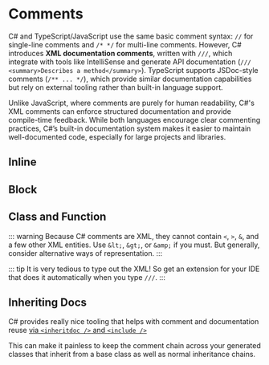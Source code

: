 # Comments

C# and TypeScript/JavaScript use the same basic comment syntax: `//` for single-line comments and `/* */` for multi-line comments. However, C# introduces **XML documentation comments**, written with `///`, which integrate with tools like IntelliSense and generate API documentation (`/// <summary>Describes a method</summary>`). TypeScript supports JSDoc-style comments (`/** ... */`), which provide similar documentation capabilities but rely on external tooling rather than built-in language support.

Unlike JavaScript, where comments are purely for human readability, C#'s XML comments can enforce structured documentation and provide compile-time feedback. While both languages encourage clear commenting practices, C#’s built-in documentation system makes it easier to maintain well-documented code, especially for large projects and libraries.

## Inline

<CodeSplitter>
  <template #left>

```ts
// Single line
if (x == y) { }

if (x == y) { } // Single line
```

  </template>
  <template #right>

```csharp
// Single line
if (x == y) { }

if (x == y) { } // Single line
```

  </template>
</CodeSplitter>

## Block

<CodeSplitter>
  <template #left>

```ts
/*
Block comment
*/
if (a == b) { }

if (a == b) { /* Inline block comment */ }
```

  </template>
  <template #right>

```csharp
/*
Block comment
*/
if (a == b) { }

if (a == b) { /* Inline block comment */ }
```

  </template>
</CodeSplitter>

## Class and Function

<CodeSplitter>
  <template #left>

```ts
/**
 * Adds two numbers
 * @param a First number
 * @param b Second number
 * @returns The sum of a and b
 */
function sum(a: number, b: number) : number { }
```

  </template>
  <template #right>

```csharp
/// <summary>
/// Adds two numbers
/// </summary>
/// <param name="a">First number</param>
/// <param name="b">Second number</param>
/// <returns>The sum of a and b</returns>
int Sum(int a, int b) { }
```

  </template>
</CodeSplitter>

::: warning
Because C# comments are XML, they cannot contain `<`, `>`, `&`, and a few other XML entities.  Use `&lt;`, `&gt;`, or `&amp;` if you must.  But generally, consider alternative ways of representation.
:::

::: tip
It is very tedious to type out the XML!  So get an extension for your IDE that does it automatically when you type `///`.
:::

## Inheriting Docs

C# provides really nice tooling that helps with comment and documentation reuse [via `<inheritdoc />` and `<include />`](https://learn.microsoft.com/en-us/dotnet/csharp/language-reference/xmldoc/recommended-tags#reuse-documentation-text)

This can make it painless to keep the comment chain across your generated classes that inherit from a base class as well as normal inheritance chains.
